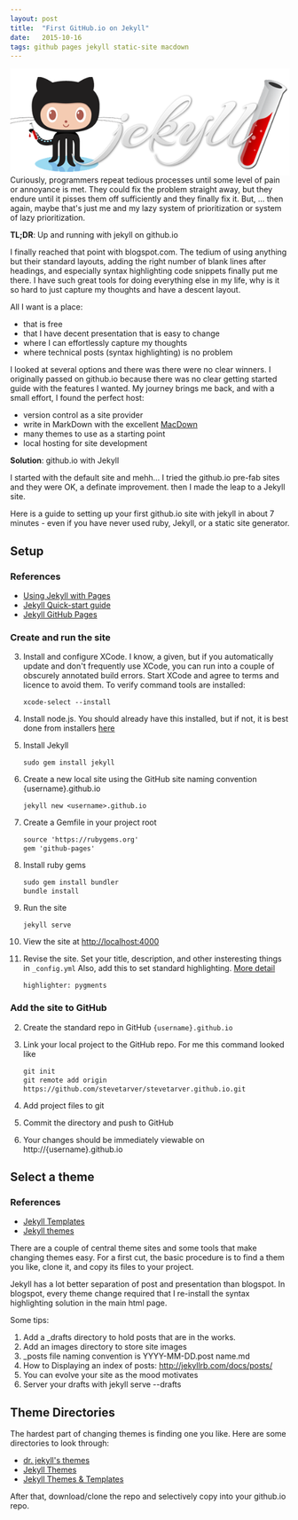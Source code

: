 ```yaml
---
layout: post
title:  "First GitHub.io on Jekyll"
date:   2015-10-16
tags: github pages jekyll static-site macdown
---
```


<img style="float: left;" src="/images/jekyll-github-logo.png">

Curiously, programmers repeat tedious processes until some level of pain or annoyance is met. They could fix the problem straight away, but they endure until it pisses them off sufficiently and they finally fix it. But, ... then again, maybe that's just me and my lazy system of prioritization or system of lazy prioritization.

**TL;DR**: Up and running with jekyll on github.io

I finally reached that point with blogspot.com. The tedium of using anything but their standard layouts, adding the right number of blank lines after headings, and especially syntax highlighting code snippets finally put me there. I have such great tools for doing everything else in my life, why is it so hard to just capture my thoughts and have a descent layout.

All I want is a place:

- that is free
- that I have decent presentation that is easy to change
- where I can effortlessly capture my thoughts
- where technical posts (syntax highlighting) is no problem

I looked at several options and there was there were no clear winners. I originally passed on github.io because there was no clear getting started guide with the features I wanted. My journey brings me back, and with a small effort, I found the perfect host:

- version control as a site provider
- write in MarkDown with the excellent [MacDown](http://macdown.uranusjr.com)
- many themes to use as a starting point
- local hosting for site development

**Solution**: github.io with Jekyll

I started with the default site and mehh... I tried the github.io pre-fab sites and they were OK, a definate improvement. then I made the leap to a Jekyll site.

Here is a guide to setting up your first github.io site with jekyll in about 7 minutes - even if you have never used ruby, Jekyll, or a static site generator.

## Setup

### References

- [Using Jekyll with Pages](https://help.github.com/articles/using-jekyll-with-pages/)
- [Jekyll Quick-start guide](http://jekyllrb.com/docs/quickstart/)
- [Jekyll GitHub Pages](http://jekyllrb.com/docs/github-pages/)

### Create and run the site

3. Install and configure XCode. I know, a given, but if you automatically update and don't frequently use XCode, you can run into a couple of obscurely annotated build errors. Start XCode and agree to terms and licence to avoid them. To verify command tools are installed:
	
	```
	xcode-select --install
	```

1. Install node.js. You should already have this installed, but if not, it is best done from installers [here](https://nodejs.org)
1. Install Jekyll

   ```
   sudo gem install jekyll
   ```

1. Create a new local site using the GitHub site naming convention {username}.github.io

   ```
   jekyll new <username>.github.io
   ```
   
4. Create a Gemfile in your project root


   ```  
   source 'https://rubygems.org'   
   gem 'github-pages'
   ```

3. Install ruby gems

   ```
   sudo gem install bundler
   bundle install
   ```

1. Run the site

   ```
   jekyll serve
   ```
   
1. View the site at [http://localhost:4000](http://localhost:4000)
2. Revise the site. Set your title, description, and other insteresting things in ```_config.yml``` Also, add this to set standard highlighting. [More detail](http://jekyllrb.com/docs/templates/#code-snippet-highlighting)

	 ```
	 highlighter: pygments
	 ```

### Add the site to GitHub

2. Create the standard repo in GitHub ```{username}.github.io```
3. Link your local project to the GitHub repo. For me this command looked like

   ```
   git init
   git remote add origin https://github.com/stevetarver/stevetarver.github.io.git
   ```
      
1. Add project files to git
2. Commit the directory and push to GitHub
3. Your changes should be immediately viewable on http://{username}.github.io


## Select a theme

### References

- [Jekyll Templates](http://jekyll.tips/templates/)
- [Jekyll themes](http://jekyllthemes.org)

There are a couple of central theme sites and some tools that make changing themes easy. For a first cut, the basic procedure is to find a them you like, clone it, and copy its files to your project. 

Jekyll has a lot better separation of post and presentation than blogspot. In blogspot, every theme change required that I re-install the syntax highlighting solution in the main html page.

Some tips:

1. Add a _drafts directory to hold posts that are in the works.
1. Add an images directory to store site images
1. _posts file naming convention is YYYY-MM-DD.post name.md
1. How to Displaying an index of posts: http://jekyllrb.com/docs/posts/
1. You can evolve your site as the mood motivates
1. Server your drafts with jekyll serve --drafts


## Theme Directories

The hardest part of changing themes is finding one you like. Here are some directories to look through:

- [dr. jekyll's themes](https://drjekyllthemes.github.io)
- [Jekyll Themes](*http://jekyllthemes.org)   
- [Jekyll Themes & Templates](http://jekyllthemes.io)

After that, download/clone the repo and selectively copy into your github.io repo.
